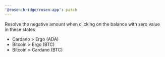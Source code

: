 ```yaml
---
'@rosen-bridge/rosen-app': patch
---
```


Resolve the negative amount when clicking on the balance with zero value in these states

- Cardano > Ergo (ADA)
- Bitcoin > Ergo (BTC)
- Bitcoin > Cardano (BTC)
